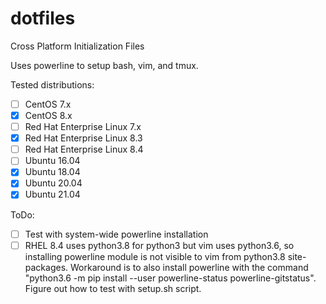 dotfiles
========

Cross Platform Initialization Files

Uses powerline to setup bash, vim, and tmux.

Tested distributions:
 - [ ] CentOS 7.x
 - [x] CentOS 8.x
 - [ ] Red Hat Enterprise Linux 7.x
 - [x] Red Hat Enterprise Linux 8.3
 - [ ] Red Hat Enterprise Linux 8.4
 - [ ] Ubuntu 16.04
 - [x] Ubuntu 18.04
 - [x] Ubuntu 20.04
 - [x] Ubuntu 21.04

ToDo:
 - [ ] Test with system-wide powerline installation
 - [ ] RHEL 8.4 uses python3.8 for python3 but vim uses python3.6, so installing powerline module is not visible to vim from python3.8 site-packages.  Workaround is to also install powerline with the command "python3.6 -m pip install --user powerline-status powerline-gitstatus".  Figure out how to test with setup.sh script.

